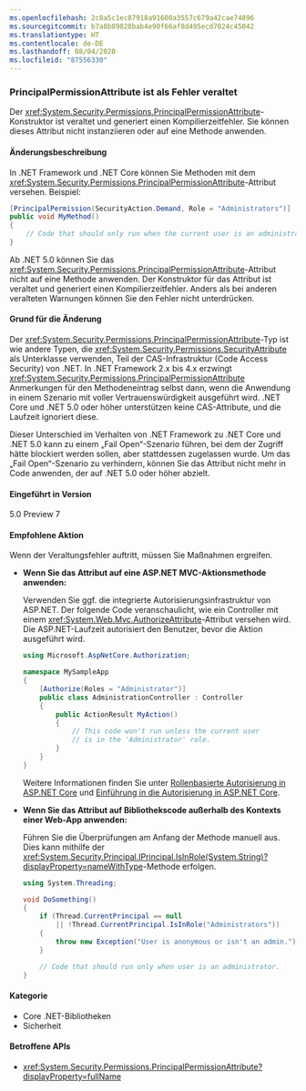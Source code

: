 ```yaml
---
ms.openlocfilehash: 2c8a5c1ec87918a91600a3557c679a42cae74896
ms.sourcegitcommit: b7a8b09828bab4e90f66af8d495ecd7024c45042
ms.translationtype: HT
ms.contentlocale: de-DE
ms.lasthandoff: 08/04/2020
ms.locfileid: "87556330"
---
```

### <a name="principalpermissionattribute-is-obsolete-as-error"></a>PrincipalPermissionAttribute ist als Fehler veraltet

Der <xref:System.Security.Permissions.PrincipalPermissionAttribute>-Konstruktor ist veraltet und generiert einen Kompilierzeitfehler. Sie können dieses Attribut nicht instanziieren oder auf eine Methode anwenden.

#### <a name="change-description"></a>Änderungsbeschreibung

In .NET Framework und .NET Core können Sie Methoden mit dem <xref:System.Security.Permissions.PrincipalPermissionAttribute>-Attribut versehen. Beispiel:

```csharp
[PrincipalPermission(SecurityAction.Demand, Role = "Administrators")]
public void MyMethod()
{
    // Code that should only run when the current user is an administrator.
}
```

Ab .NET 5.0 können Sie das <xref:System.Security.Permissions.PrincipalPermissionAttribute>-Attribut nicht auf eine Methode anwenden. Der Konstruktor für das Attribut ist veraltet und generiert einen Kompilierzeitfehler. Anders als bei anderen veralteten Warnungen können Sie den Fehler nicht unterdrücken.

#### <a name="reason-for-change"></a>Grund für die Änderung

Der <xref:System.Security.Permissions.PrincipalPermissionAttribute>-Typ ist wie andere Typen, die <xref:System.Security.Permissions.SecurityAttribute> als Unterklasse verwenden, Teil der CAS-Infrastruktur (Code Access Security) von .NET. In .NET Framework 2.x bis 4.x erzwingt <xref:System.Security.Permissions.PrincipalPermissionAttribute> Anmerkungen für den Methodeneintrag selbst dann, wenn die Anwendung in einem Szenario mit voller Vertrauenswürdigkeit ausgeführt wird. .NET Core und .NET 5.0 oder höher unterstützen keine CAS-Attribute, und die Laufzeit ignoriert diese.

Dieser Unterschied im Verhalten von .NET Framework zu .NET Core und .NET 5.0 kann zu einem „Fail Open“-Szenario führen, bei dem der Zugriff hätte blockiert werden sollen, aber stattdessen zugelassen wurde. Um das „Fail Open“-Szenario zu verhindern, können Sie das Attribut nicht mehr in Code anwenden, der auf .NET 5.0 oder höher abzielt.

#### <a name="version-introduced"></a>Eingeführt in Version

5.0 Preview 7

#### <a name="recommended-action"></a>Empfohlene Aktion

Wenn der Veraltungsfehler auftritt, müssen Sie Maßnahmen ergreifen.

- **Wenn Sie das Attribut auf eine ASP.NET MVC-Aktionsmethode anwenden:**

  Verwenden Sie ggf. die integrierte Autorisierungsinfrastruktur von ASP.NET. Der folgende Code veranschaulicht, wie ein Controller mit einem <xref:System.Web.Mvc.AuthorizeAttribute>-Attribut versehen wird. Die ASP.NET-Laufzeit autorisiert den Benutzer, bevor die Aktion ausgeführt wird.

  ```csharp
  using Microsoft.AspNetCore.Authorization;

  namespace MySampleApp
  {
      [Authorize(Roles = "Administrator")]
      public class AdministrationController : Controller
      {
          public ActionResult MyAction()
          {
              // This code won't run unless the current user
              // is in the 'Administrator' role.
          }
      }
  }
  ```

  Weitere Informationen finden Sie unter [Rollenbasierte Autorisierung in ASP.NET Core](/aspnet/core/security/authorization/roles) und [Einführung in die Autorisierung in ASP.NET Core](/aspnet/core/security/authorization/introduction).

- **Wenn Sie das Attribut auf Bibliothekscode außerhalb des Kontexts einer Web-App anwenden:**

  Führen Sie die Überprüfungen am Anfang der Methode manuell aus. Dies kann mithilfe der <xref:System.Security.Principal.IPrincipal.IsInRole(System.String)?displayProperty=nameWithType>-Methode erfolgen.

  ```csharp
  using System.Threading;

  void DoSomething()
  {
      if (Thread.CurrentPrincipal == null
          || !Thread.CurrentPrincipal.IsInRole("Administrators"))
      {
          throw new Exception("User is anonymous or isn't an admin.");
      }

      // Code that should run only when user is an administrator.
  }
  ```

#### <a name="category"></a>Kategorie

- Core .NET-Bibliotheken
- Sicherheit

#### <a name="affected-apis"></a>Betroffene APIs

- <xref:System.Security.Permissions.PrincipalPermissionAttribute?displayProperty=fullName>

<!--

#### Affected APIs

- `T:System.Security.Permissions.PrincipalPermissionAttribute`

-->
